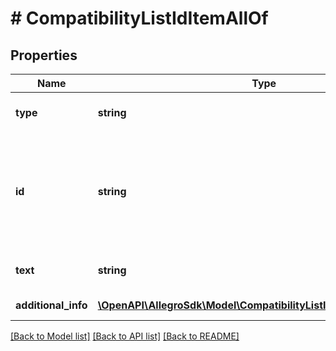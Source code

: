 # # CompatibilityListIdItemAllOf

## Properties

Name | Type | Description | Notes
------------ | ------------- | ------------- | -------------
**type** | **string** |  | [optional] [default to 'ID']
**id** | **string** | Id of the compatible item. Should be used in categories where ID version of compatible list is supported. See &lt;a href&#x3D;\&quot;/documentation/#tag/Compatibility-List/paths/~1sale~1compatibility-list~1supported-categories/get\&quot;&gt; supported-categories&lt;/a&gt; resource. &lt;a href&#x3D;\&quot;../../compatibility_list\&quot; target&#x3D;\&quot;_blank\&quot;&gt;Read more&lt;/a&gt;. |
**text** | **string** | Text description of the compatible item. When creating (Post) or updating (Put) a compatibility list the field is ignored. | [optional]
**additional_info** | [**\OpenAPI\AllegroSdk\Model\CompatibilityListIdItemAdditionalInfo[]**](CompatibilityListIdItemAdditionalInfo.md) | Details of the compatible item represented by ID. | [optional]

[[Back to Model list]](../../README.md#models) [[Back to API list]](../../README.md#endpoints) [[Back to README]](../../README.md)
